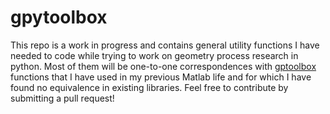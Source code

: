 # gpytoolbox

This repo is a work in progress and contains general utility functions I have needed to code while trying to work on geometry process research in python.
Most of them will be one-to-one correspondences with [gptoolbox](https://github.com/alecjacobson/gptoolbox) functions that I have used in my previous Matlab life
and for which I have found no equivalence in existing libraries. Feel free to contribute by submitting a pull request!
